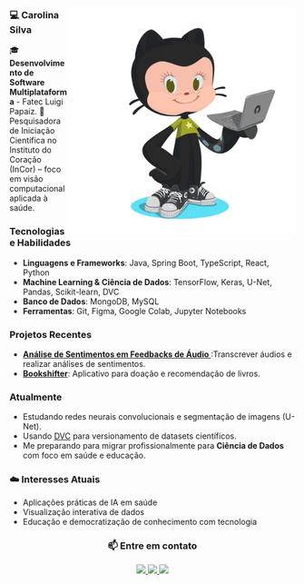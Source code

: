 <img align='right' src='./img/octocat.png' style="width: 400px; margin-top: 20px;">


<!-- [![](https://visitcount.itsvg.in/api?id=Carolina-Silva&icon=0&color=1)](https://visitcount.itsvg.in) -->


 <!-- [![Typing SVG](https://readme-typing-svg.herokuapp.com?font=Share+Tech+Mono&color=36d921&width=350&height=50&lines=Hello+World+!;&#128435;)](https://git.io/typing-svg)  -->


<div align="left">

  ### 💻 Carolina Silva</H2> 

  🎓 **Desenvolvimento de Software Multiplataforma** - Fatec Luigi Papaiz.
  🔬 Pesquisadora de Iniciação Científica no Instituto do Coração (InCor) – foco em visão computacional aplicada à saúde.

  ### Tecnologias e Habilidades  
- **Linguagens e Frameworks**: Java, Spring Boot, TypeScript, React, Python  
- **Machine Learning & Ciência de Dados**: TensorFlow, Keras, U-Net, Pandas, Scikit-learn, DVC  
- **Banco de Dados**: MongoDB, MySQL  
- **Ferramentas**: Git, Figma, Google Colab, Jupyter Notebooks  

### Projetos Recentes  
- **[Análise de Sentimentos em Feedbacks de Áudio ](https://github.com/Carolina-Silva/sentiment_analysis_PLN)**:Transcrever áudios e realizar análises de sentimentos.  
- **[Bookshifter](https://github.com/Carolina-Silva/bookshifter)**: Aplicativo para doação e recomendação de livros.

###  Atualmente  
- Estudando redes neurais convolucionais e segmentação de imagens (U-Net).  
- Usando [DVC](https://dvc.org/) para versionamento de datasets científicos.  
- Me preparando para migrar profissionalmente para **Ciência de Dados** com foco em saúde e educação.

### ☁️ Interesses Atuais  

- Aplicações práticas de IA em saúde  
- Visualização interativa de dados  
- Educação e democratização de conhecimento com tecnologia

<center>

### 📫 **Entre em contato**  
  <a href="https://www.instagram.com/carol._.ns" target="_blank">
    <img src="https://img.shields.io/badge/-Instagram-%23E4405F?style=for-the-badge&logo=instagram&logoColor=black&color=f8efd4">
  </a>
  <a href="mailto:nascimento.carolina202@gmail.com">
    <img src="https://img.shields.io/badge/-Gmail-%23333?style=for-the-badge&logo=gmail&logoColor=black&color=f8efd4">
  </a>
  <a href="https://www.linkedin.com/in/carolina-silva01/" target="_blank">
    <img src="https://img.shields.io/badge/-LinkedIn-%230077B5?style=for-the-badge&logo=linkedin&logoColor=black&color=f8efd4">
  </a>
 
</center>
</div>
